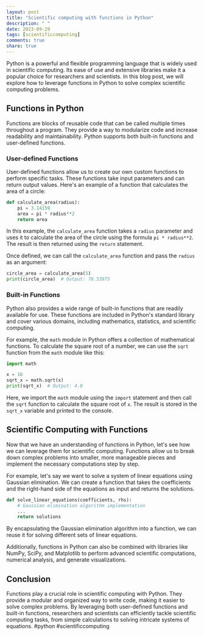 ```yaml
---
layout: post
title: "Scientific computing with functions in Python"
description: " "
date: 2023-09-29
tags: [scientificcomputing]
comments: true
share: true
---
```


Python is a powerful and flexible programming language that is widely used in scientific computing. Its ease of use and extensive libraries make it a popular choice for researchers and scientists. In this blog post, we will explore how to leverage functions in Python to solve complex scientific computing problems.

## Functions in Python

Functions are blocks of reusable code that can be called multiple times throughout a program. They provide a way to modularize code and increase readability and maintainability. Python supports both built-in functions and user-defined functions.

### User-defined Functions

User-defined functions allow us to create our own custom functions to perform specific tasks. These functions take input parameters and can return output values. Here's an example of a function that calculates the area of a circle:

```python
def calculate_area(radius):
    pi = 3.14159
    area = pi * radius**2
    return area
```

In this example, the `calculate_area` function takes a `radius` parameter and uses it to calculate the area of the circle using the formula `pi * radius**2`. The result is then returned using the `return` statement.

Once defined, we can call the `calculate_area` function and pass the `radius` as an argument:

```python
circle_area = calculate_area(5)
print(circle_area)  # Output: 78.53975
```

### Built-in Functions

Python also provides a wide range of built-in functions that are readily available for use. These functions are included in Python's standard library and cover various domains, including mathematics, statistics, and scientific computing.

For example, the `math` module in Python offers a collection of mathematical functions. To calculate the square root of a number, we can use the `sqrt` function from the `math` module like this:

```python
import math

x = 16
sqrt_x = math.sqrt(x)
print(sqrt_x)  # Output: 4.0
```

Here, we import the `math` module using the `import` statement and then call the `sqrt` function to calculate the square root of `x`. The result is stored in the `sqrt_x` variable and printed to the console.

## Scientific Computing with Functions

Now that we have an understanding of functions in Python, let's see how we can leverage them for scientific computing. Functions allow us to break down complex problems into smaller, more manageable pieces and implement the necessary computations step by step.

For example, let's say we want to solve a system of linear equations using Gaussian elimination. We can create a function that takes the coefficients and the right-hand side of the equations as input and returns the solutions.

```python
def solve_linear_equations(coefficients, rhs):
    # Gaussian elimination algorithm implementation
    ...
    return solutions
```

By encapsulating the Gaussian elimination algorithm into a function, we can reuse it for solving different sets of linear equations.

Additionally, functions in Python can also be combined with libraries like NumPy, SciPy, and Matplotlib to perform advanced scientific computations, numerical analysis, and generate visualizations.

## Conclusion

Functions play a crucial role in scientific computing with Python. They provide a modular and organized way to write code, making it easier to solve complex problems. By leveraging both user-defined functions and built-in functions, researchers and scientists can efficiently tackle scientific computing tasks, from simple calculations to solving intricate systems of equations. #python #scientificcomputing